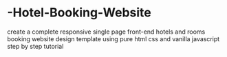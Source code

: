 # -Hotel-Booking-Website
create a complete responsive single page front-end hotels and rooms booking website design template using pure html css and vanilla javascript step by step tutorial
